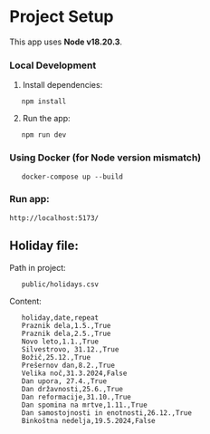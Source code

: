 # Project Setup

This app uses **Node v18.20.3**.

### Local Development

1. Install dependencies:
   
```
   npm install
```
  
2. Run the app:
```
   npm run dev
```
### Using Docker (for Node version mismatch)
   
```
   docker-compose up --build
```
### Run app: 
```
http://localhost:5173/
```
## Holiday file:
Path in project:
```
   public/holidays.csv
```
Content: 
```
   holiday,date,repeat
   Praznik dela,1.5.,True
   Praznik dela,2.5.,True
   Novo leto,1.1.,True
   Silvestrovo, 31.12.,True
   Božič,25.12.,True
   Prešernov dan,8.2.,True
   Velika noč,31.3.2024,False
   Dan upora, 27.4.,True
   Dan državnosti,25.6.,True
   Dan reformacije,31.10.,True
   Dan spomina na mrtve,1.11.,True
   Dan samostojnosti in enotnosti,26.12.,True
   Binkoštna nedelja,19.5.2024,False
```

